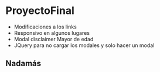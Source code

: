 # ProyectoFinal


* Modificaciones a los links 
* Responsivo en algunos lugares
* Modal disclaimer Mayor de edad
* JQuery para no cargar los modales y solo hacer un modal

## Nadamás



